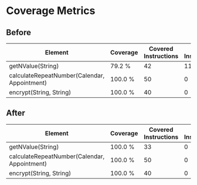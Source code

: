 # Coverage Metrics

## Before

| Element                                      | Coverage | Covered Instructions | Missed Instructions | Total Instructions |
|----------------------------------------------|----------|----------------------|---------------------|--------------------|
| getNValue(String)                            | 79.2 %   | 42                   | 11                  | 53                 |
| calculateRepeatNumber(Calendar, Appointment) | 100.0 %  | 50                   | 0                   | 50                 |
| encrypt(String, String)                      | 100.0 %  | 40                   | 0                   | 40                 |


## After

| Element                                      | Coverage | Covered Instructions | Missed Instructions | Total Instructions |
|----------------------------------------------|----------|----------------------|---------------------|--------------------|
| getNValue(String)                            | 100.0 %  | 33                   | 0                   | 53                 |
| calculateRepeatNumber(Calendar, Appointment) | 100.0 %  | 50                   | 0                   | 50                 |
| encrypt(String, String)                      | 100.0 %  | 40                   | 0                   | 40                 |
